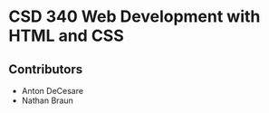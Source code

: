<h1>CSD 340 Web Development with HTML and CSS</h1>
<h2>Contributors</h2>  
  <ul>
    <li>Anton DeCesare</li>
    <li>Nathan Braun</li>
  </ul>
